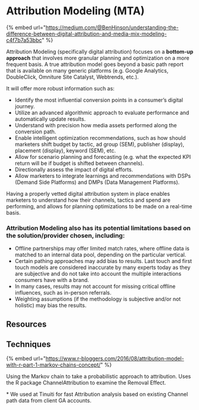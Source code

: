 # Attribution Modeling (MTA)



{% embed url="https://medium.com/@BenHinson/understanding-the-difference-between-digital-attribution-and-media-mix-modeling-c4f7b7a53bbc" %}

Attribution Modeling (specifically digital attribution) focuses on a **bottom-up approach** that involves more granular planning and optimization on a more frequent basis. A true attribution model goes beyond a basic path report that is available on many generic platforms (e.g. Google Analytics, DoubleClick, Omniture Site Catalyst, Webtrends, etc.).&#x20;

It will offer more robust information such as:

* Identify the most influential conversion points in a consumer’s digital journey.
* Utilize an advanced algorithmic approach to evaluate performance and automatically update results.
* Understand with precision how media assets performed along the conversion path.
* Enable intelligent optimization recommendations, such as how should marketers shift budget by tactic, ad group (SEM), publisher (display), placement (display), keyword (SEM), etc.
* Allow for scenario planning and forecasting (e.g. what the expected KPI return will be if budget is shifted between channels).
* Directionally assess the impact of digital efforts.
* Allow marketers to integrate learnings and recommendations with DSPs (Demand Side Platforms) and DMPs (Data Management Platforms).

Having a properly vetted digital attribution system in place enables marketers to understand how their channels, tactics and spend are performing, and allows for planning optimizations to be made on a real-time basis.

### Attribution Modeling also has its potential limitations based on the solution/provider chosen, including: <a href="02d7" id="02d7"></a>

* Offline partnerships may offer limited match rates, where offline data is matched to an internal data pool, depending on the particular vertical.
* Certain pathing approaches may add bias to results. Last touch and first touch models are considered inaccurate by many experts today as they are subjective and do not take into account the multiple interactions consumers have with a brand.
* In many cases, results may not account for missing critical offline influences, such as in-person referrals.
* Weighting assumptions (if the methodology is subjective and/or not holistic) may bias the results.

## Resources

## Techniques

{% embed url="https://www.r-bloggers.com/2016/08/attribution-model-with-r-part-1-markov-chains-concept/" %}

Using the Markov chain to take a probabilistic approach to attribution. Uses the R package ChannelAttribution to examine the Removal Effect.

\* We used at Tinuiti for fast Attribution analysis based on existing Channel path data from client GA accounts.
